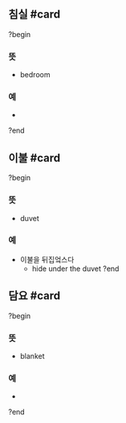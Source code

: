## 침실 #card
?begin
### 뜻
- bedroom
### 예
-
?end

## 이불 #card
?begin
### 뜻
- duvet
### 예
- 이불을 뒤집엌스다
	- hide under the duvet
?end

## 담요 #card
?begin
### 뜻
- blanket
### 예
-
<!--SR:!2025-06-23,2,230-->
?end

